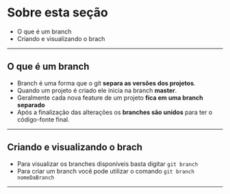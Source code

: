 # Sobre esta seção

- O que é um branch
- Criando e visualizando o brach

---

## O que é um branch

- Branch é uma forma que o git **separa as versões dos projetos**.
- Quando um projeto é criado ele inicia na branch **master**.
- Geralmente cada nova feature de um projeto **fica em uma branch separado**
- Após a finalização das alterações os **branches são unidos** para ter o código-fonte final.

---

## Criando e visualizando o brach

- Para visualizar os branches disponíveis basta digitar `git branch`
- Para criar um branch você pode utilizar o comando `git branch nomeDaBranch`

---
